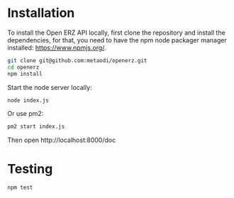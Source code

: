 Installation
=======
To install the Open ERZ API locally, first clone the repository and install the dependencies, for that, you need to have the npm node packager manager installed: https://www.npmjs.org/.

```bash
git clone git@github.com:metaodi/openerz.git
cd openerz
npm install
```

Start the node server locally:
```bash
node index.js
```

Or use pm2:
```bash
pm2 start index.js
```

Then open http://localhost:8000/doc

Testing
=======

```bash
npm test
```

